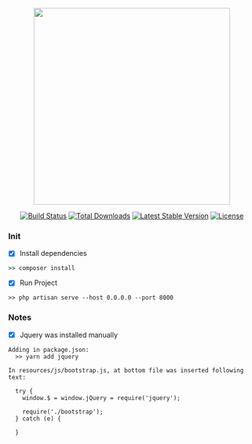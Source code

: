 <p align="center"><a href="https://laravel.com" target="_blank"><img src="https://raw.githubusercontent.com/laravel/art/master/logo-lockup/5%20SVG/2%20CMYK/1%20Full%20Color/laravel-logolockup-cmyk-red.svg" width="400"></a></p>

<p align="center">
<a href="https://travis-ci.org/laravel/framework"><img src="https://travis-ci.org/laravel/framework.svg" alt="Build Status"></a>
<a href="https://packagist.org/packages/laravel/framework"><img src="https://img.shields.io/packagist/dt/laravel/framework" alt="Total Downloads"></a>
<a href="https://packagist.org/packages/laravel/framework"><img src="https://img.shields.io/packagist/v/laravel/framework" alt="Latest Stable Version"></a>
<a href="https://packagist.org/packages/laravel/framework"><img src="https://img.shields.io/packagist/l/laravel/framework" alt="License"></a>
</p>

### Init

-   [x] Install dependencies

```
>> composer install
```

-   [x] Run Project

```
>> php artisan serve --host 0.0.0.0 --port 8000
```

### Notes

-   [x] Jquery was installed manually

```
Adding in package.json:
  >> yarn add jquery

In resources/js/bootstrap.js, at bottom file was inserted following text:

  try {
    window.$ = window.jQuery = require('jquery');

    require('./bootstrap');
  } catch (e) {

  }
```
